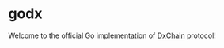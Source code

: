 godx
====

Welcome to the official Go implementation of [DxChain](https://www.dxchain.com) protocol!

